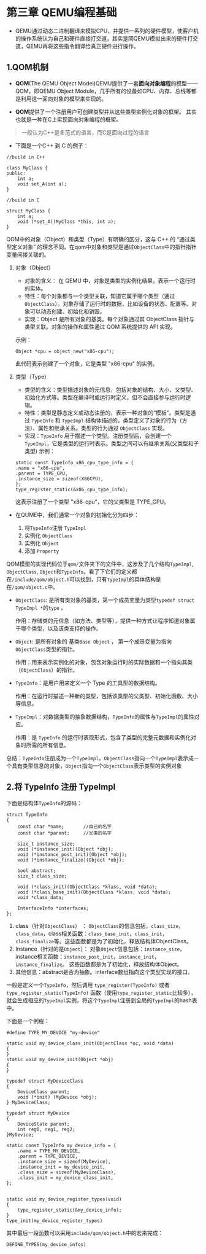# 第三章 QEMU编程基础
- QEMU通过动态二进制翻译来模拟CPU，并提供一系列的硬件模型，使客户机的操作系统认为自己和硬件直接打交道，其实是同QEMU模拟出来的硬件打交道，QEMU再将这些指令翻译给真正硬件进行操作。


## 1.QOM机制
- **QOM**(The QEMU Object Model)QEMU提供了一套**面向对象编程**的模型——QOM，即QEMU Object Module，几乎所有的设备如CPU、内存、总线等都是利用这一面向对象的模型来实现的。


- **QOM**提供了一个注册用户可创建类型并从这些类型实例化对象的框架。
其实也就是一种在C上实现面向对象编程的框架。
> 一般认为C++是多范式的语言，而C是面向过程的语言

- 下面是一个C++ 到 C 的例子：
```
//build in C++

class MyClass {
public:
	int a;
	void set_A(int a);
}

//build in C

struct MyClass {
	int a;
	void (*set_A)(MyClass *this, int a);
}
```
QOM中的对象（Object）和类型（Type）有明确的区分，这与 C++ 的 “通过类型定义对象” 的理念不同。在qom中对象和类型是通过`ObjectClass`中的指针指针变量间接关联的。

1. 对象（Object）
	- 对象的含义：
在 QEMU 中，对象是类型的实例化结果，表示一个运行时的实体。
	- 特性：每个对象都与一个类型关联，知道它属于哪个类型（通过 `ObjectClass`）。对象存储了运行时的数据，比如设备的状态、配置等。对象可以动态创建、初始化和销毁。
	- 实现：Object 是所有对象的基类。每个对象通过其 ObjectClass 指针与类型关联。对象的操作和属性通过 QOM 系统提供的 API 实现。
    
    
    示例：
    ```
    Object *cpu = object_new("x86-cpu");
    ```
    此代码表示创建了一个对象，它是类型 "x86-cpu" 的实例。

2. 类型（Type）
	- 类型的含义：类型描述对象的元信息，包括对象的结构、大小、父类型、初始化方式等。类型在编译时或运行时定义，但不会直接参与运行时逻辑。
	- 特性：类型是静态定义或动态注册的，表示一种对象的“模板”。类型是通过 `TypeInfo` 和 `TypeImpl` 结构体描述的。类型定义了对象的行为（方法）、属性和继承关系。类型的行为通过 `ObjectClass` 实现。
	- 实现：`TypeInfo` 用于描述一个类型。注册类型后，会创建一个 `TypeImpl`，它是类型的运行时表示。类型之间可以有继承关系(父类型和子类型)
    示例：
    ```
    static const TypeInfo x86_cpu_type_info = {
    .name = "x86-cpu",
    .parent = TYPE_CPU,
    .instance_size = sizeof(X86CPU),
    };
    type_register_static(&x86_cpu_type_info);
    ```
    这表示注册了一个类型 "x86-cpu"，它的父类型是 TYPE_CPU。

- 在QUME中，我们通常一个对象的初始化分为四步：

    1. 将`TypeInfo`注册 `TypeImpl`
    2. 实例化 `ObjectClass`
    3. 实例化 `Object`
    4. 添加 `Property`

QOM模型的实现代码位于`qom/`文件夹下的文件中，这涉及了几个结构`TypeImpl`, `ObjectClass`, `Object`和`TypeInfo`。看了下它们的定义都在`/include/qom/object.h`可以找到，只有`TypeImpl`的具体结构是在`/qom/object.c`中。


- `ObjectClass`: 是所有类对象的基类，第一个成员变量为类型`typedef struct TypeImpl *`的`type` 。


    作用：存储类的元信息（如方法、类型等），提供一种方式让程序知道对象属于哪个类型，以及该类支持的操作。


- `Object`: 是所有对象的 基类`Base Object` ， 第一个成员变量为指向 `ObjectClass`类型的指针。

    作用：用来表示实例化的对象，包含对象运行时的实际数据和一个指向其类（`ObjectClass`）的指针。


- `TypeInfo`：是用户用来定义一个 Type 的工具型的数据结构。
    
    
    作用：在运行时描述一种新的类型，包括该类型的父类型、初始化函数、大小等信息。

- `TypeImpl`：对数据类型的抽象数据结构，`TypeInfo`的属性与`TypeImpl`的属性对应。

    作用：是 `TypeInfo` 的运行时表现形式，包含了类型的完整元数据和实例化对象时所需的所有信息。

总结：`TypeInfo`注册成为一个`TypeImpl`，`ObjectClass`指向一个`TypeImpl`表示成一个具有类型信息的对象，`Object`指向一个`ObjectClass`表示类型的实例对象
## 2.将 TypeInfo 注册 TypeImpl
下面是结构体`TypeInfo`的源码：
```
struct TypeInfo
{
    const char *name;       //自己的名字
    const char *parent;     //父类的名字

    size_t instance_size;
    void (*instance_init)(Object *obj);
    void (*instance_post_init)(Object *obj);
    void (*instance_finalize)(Object *obj);

    bool abstract;
    size_t class_size;

    void (*class_init)(ObjectClass *klass, void *data);
    void (*class_base_init)(ObjectClass *klass, void *data);
    void *class_data;

    InterfaceInfo *interfaces;
};

```
1. class（针对`ObjectClass`） ： `ObjectClass`的信息包括，`class_size`，`class_data`，class相关函数：`class_base_init`，`class_init`，`class_finalize`等。这些函数都是为了初始化，释放结构体ObjectClass。
2. Instance（针对的是`Object`）： 对象`Object`信息包括：`instance_size`，instance相关函数：`instance_post_init`，`instance_init`，`instance_finalize`。
这些函数都是为了初始化，释放结构体Object。
3. 其他信息：abstract是否为抽象。interface数组指向这个类型实现的接口。

一般是定义一个`TypeInfo`，然后调用 `type_register(TypeInfo)` 或者 `type_register_static(TypeInfo)` 函数（使用`type_register_static`比较多），就会生成相应的`TypeImpl`实例，将这个`TypeImpl`注册到全局的`TypeImpl`的hash表中。

下面是一个例程：
```
#define TYPE_MY_DEVICE "my-device"

static void my_device_class_init(ObjectClass *oc, void *data)
{
}
static void my_device_init(Object *obj)
{
}

typedef struct MyDeviceClass
{
	DeviceClass parent;
	void (*init) (MyDevice *obj);
} MyDeviceClass;

typedef struct MyDevice
{
	DeviceState parent;
	int reg0, reg1, reg2;
}MyDevice;

static const TypeInfo my_device_info = {
	.name = TYPE_MY_DEVICE,
	.parent = TYPE_DEVICE,
	.instance_size = sizeof(MyDevice),
	.instance_init = my_device_init,
	.class_size = sizeof(MyDeviceClass),
	.class_init = my_device_class_init,
};


static void my_device_register_types(void)
{
	type_register_static(&my_device_info);
}
type_init(my_device_register_types)

```
其中最后一段函数可以采用`include/qom/object.h`中的宏来完成：
```
DEFINE_TYPES(my_device_infos)
```